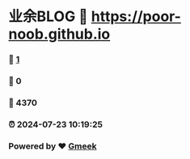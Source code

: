 # 业余BLOG :link: https://poor-noob.github.io 
### :page_facing_up: [1](https://poor-noob.github.io/tag.html) 
### :speech_balloon: 0 
### :hibiscus: 4370 
### :alarm_clock: 2024-07-23 10:19:25 
### Powered by :heart: [Gmeek](https://github.com/Meekdai/Gmeek)
